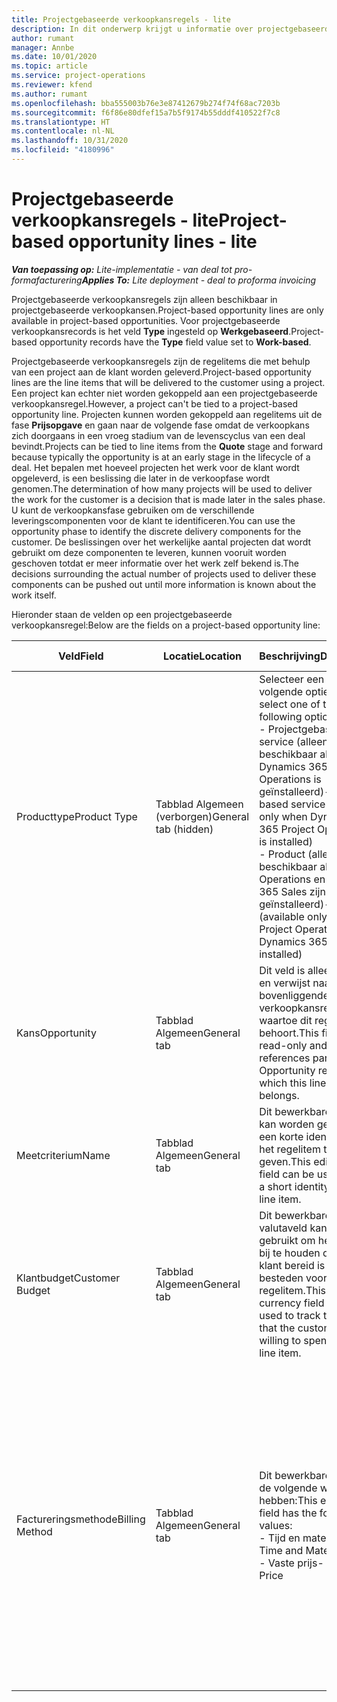 ```yaml
---
title: Projectgebaseerde verkoopkansregels - lite
description: In dit onderwerp krijgt u informatie over projectgebaseerde verkoopkansregels. (Pro)
author: rumant
manager: Annbe
ms.date: 10/01/2020
ms.topic: article
ms.service: project-operations
ms.reviewer: kfend
ms.author: rumant
ms.openlocfilehash: bba555003b76e3e87412679b274f74f68ac7203b
ms.sourcegitcommit: f6f86e80dfef15a7b5f9174b55dddf410522f7c8
ms.translationtype: HT
ms.contentlocale: nl-NL
ms.lasthandoff: 10/31/2020
ms.locfileid: "4180996"
---
```

# <a name="project-based-opportunity-lines---lite"></a><span data-ttu-id="5931f-104">Projectgebaseerde verkoopkansregels - lite</span><span class="sxs-lookup"><span data-stu-id="5931f-104">Project-based opportunity lines - lite</span></span>

<span data-ttu-id="5931f-105">_**Van toepassing op:** Lite-implementatie - van deal tot pro-formafacturering_</span><span class="sxs-lookup"><span data-stu-id="5931f-105">_**Applies To:** Lite deployment - deal to proforma invoicing_</span></span>

<span data-ttu-id="5931f-106">Projectgebaseerde verkoopkansregels zijn alleen beschikbaar in projectgebaseerde verkoopkansen.</span><span class="sxs-lookup"><span data-stu-id="5931f-106">Project-based opportunity lines are only available in project-based opportunities.</span></span> <span data-ttu-id="5931f-107">Voor projectgebaseerde verkoopkansrecords is het veld **Type** ingesteld op **Werkgebaseerd**.</span><span class="sxs-lookup"><span data-stu-id="5931f-107">Project-based opportunity records have the **Type** field value set to **Work-based**.</span></span>

<span data-ttu-id="5931f-108">Projectgebaseerde verkoopkansregels zijn de regelitems die met behulp van een project aan de klant worden geleverd.</span><span class="sxs-lookup"><span data-stu-id="5931f-108">Project-based opportunity lines are the line items that will be delivered to the customer using a project.</span></span> <span data-ttu-id="5931f-109">Een project kan echter niet worden gekoppeld aan een projectgebaseerde verkoopkansregel.</span><span class="sxs-lookup"><span data-stu-id="5931f-109">However, a project can't be tied to a project-based opportunity line.</span></span> <span data-ttu-id="5931f-110">Projecten kunnen worden gekoppeld aan regelitems uit de fase **Prijsopgave** en gaan naar de volgende fase omdat de verkoopkans zich doorgaans in een vroeg stadium van de levenscyclus van een deal bevindt.</span><span class="sxs-lookup"><span data-stu-id="5931f-110">Projects can be tied to line items from the **Quote** stage and forward because typically the opportunity is at an early stage in the lifecycle of a deal.</span></span> <span data-ttu-id="5931f-111">Het bepalen met hoeveel projecten het werk voor de klant wordt opgeleverd, is een beslissing die later in de verkoopfase wordt genomen.</span><span class="sxs-lookup"><span data-stu-id="5931f-111">The determination of how many projects will be used to deliver the work for the customer is a decision that is made later in the sales phase.</span></span> <span data-ttu-id="5931f-112">U kunt de verkoopkansfase gebruiken om de verschillende leveringscomponenten voor de klant te identificeren.</span><span class="sxs-lookup"><span data-stu-id="5931f-112">You can use the opportunity phase to identify the discrete delivery components for the customer.</span></span> <span data-ttu-id="5931f-113">De beslissingen over het werkelijke aantal projecten dat wordt gebruikt om deze componenten te leveren, kunnen vooruit worden geschoven totdat er meer informatie over het werk zelf bekend is.</span><span class="sxs-lookup"><span data-stu-id="5931f-113">The decisions surrounding the actual number of projects used to deliver these components can be pushed out until more information is known about the work itself.</span></span>

<span data-ttu-id="5931f-114">Hieronder staan de velden op een projectgebaseerde verkoopkansregel:</span><span class="sxs-lookup"><span data-stu-id="5931f-114">Below are the fields on a project-based opportunity line:</span></span>

| <span data-ttu-id="5931f-115">**Veld**</span><span class="sxs-lookup"><span data-stu-id="5931f-115">**Field**</span></span> | <span data-ttu-id="5931f-116">**Locatie**</span><span class="sxs-lookup"><span data-stu-id="5931f-116">**Location**</span></span> | <span data-ttu-id="5931f-117">**Beschrijving**</span><span class="sxs-lookup"><span data-stu-id="5931f-117">**Description**</span></span> | <span data-ttu-id="5931f-118">**Downstreamimpact**</span><span class="sxs-lookup"><span data-stu-id="5931f-118">**Downstream impact**</span></span> |
| --- | --- | --- | --- |
| <span data-ttu-id="5931f-119">Producttype</span><span class="sxs-lookup"><span data-stu-id="5931f-119">Product Type</span></span> | <span data-ttu-id="5931f-120">Tabblad Algemeen (verborgen)</span><span class="sxs-lookup"><span data-stu-id="5931f-120">General tab (hidden)</span></span> | <span data-ttu-id="5931f-121">Selecteer een van de volgende opties:</span><span class="sxs-lookup"><span data-stu-id="5931f-121">You can select one of the following options:</span></span></br><span data-ttu-id="5931f-122">- Projectgebaseerde service (alleen beschikbaar als Dynamics 365 Project Operations is geïnstalleerd)</span><span class="sxs-lookup"><span data-stu-id="5931f-122">- Project-based service (available only when Dynamics 365 Project Operations is installed)</span></span></br><span data-ttu-id="5931f-123">- Product (alleen beschikbaar als Project Operations en Dynamics 365 Sales zijn geïnstalleerd)</span><span class="sxs-lookup"><span data-stu-id="5931f-123">- Product (available only when Project Operations and Dynamics 365 Sales are installed)</span></span> | <span data-ttu-id="5931f-124">De waarde van dit veld is ingesteld op **Projectgebaseerde service** wanneer u een projectgebaseerde verkoopkansregel maakt vanuit het projectgebaseerde regelraster van de verkoopkans.</span><span class="sxs-lookup"><span data-stu-id="5931f-124">The value of this field is set to **Project-based service** when you create a project-based opportunity line from the project-based lines grid on the Opportunity.</span></span> <br> <span data-ttu-id="5931f-125">Als u deze waarde wijzigt of overschrijft, wordt de projectfunctionaliteit niet ingeschakeld voor uw projectgebaseerde regelitems.</span><span class="sxs-lookup"><span data-stu-id="5931f-125">If you change or override this value, the project functionality won't be enabled on your project-based line items.</span></span> |
| <span data-ttu-id="5931f-126">Kans</span><span class="sxs-lookup"><span data-stu-id="5931f-126">Opportunity</span></span> | <span data-ttu-id="5931f-127">Tabblad Algemeen</span><span class="sxs-lookup"><span data-stu-id="5931f-127">General tab</span></span> | <span data-ttu-id="5931f-128">Dit veld is alleen-lezen en verwijst naar de bovenliggende verkoopkansrecord waartoe dit regelitem behoort.</span><span class="sxs-lookup"><span data-stu-id="5931f-128">This field is read-only and references parent Opportunity record to which this line item belongs.</span></span> | <span data-ttu-id="5931f-129">Er is geen downstreamimpact van dit veld.</span><span class="sxs-lookup"><span data-stu-id="5931f-129">There is no downstream impact from this field.</span></span> |
| <span data-ttu-id="5931f-130">Meetcriterium</span><span class="sxs-lookup"><span data-stu-id="5931f-130">Name</span></span> | <span data-ttu-id="5931f-131">Tabblad Algemeen</span><span class="sxs-lookup"><span data-stu-id="5931f-131">General tab</span></span> | <span data-ttu-id="5931f-132">Dit bewerkbare tekstveld kan worden gebruikt om een korte identiteit aan het regelitem te geven.</span><span class="sxs-lookup"><span data-stu-id="5931f-132">This editable text field can be used to give a short identity to the line item.</span></span> | <span data-ttu-id="5931f-133">Deze waarde wordt overgedragen naar de prijsopgaveregel wanneer u een prijsopgave maakt vanuit deze verkoopkans.</span><span class="sxs-lookup"><span data-stu-id="5931f-133">This value is carried over to the quote line when you create a quote from this opportunity.</span></span> |
| <span data-ttu-id="5931f-134">Klantbudget</span><span class="sxs-lookup"><span data-stu-id="5931f-134">Customer Budget</span></span> | <span data-ttu-id="5931f-135">Tabblad Algemeen</span><span class="sxs-lookup"><span data-stu-id="5931f-135">General tab</span></span> | <span data-ttu-id="5931f-136">Dit bewerkbare valutaveld kan worden gebruikt om het bedrag bij te houden dat de klant bereid is te besteden voor dit regelitem.</span><span class="sxs-lookup"><span data-stu-id="5931f-136">This editable currency field can be used to track the amount that the customer is willing to spend for this line item.</span></span> | <span data-ttu-id="5931f-137">Deze waarde wordt overgedragen naar het bijbehorende veld op de prijsopgaveregel wanneer u een prijsopgave maakt vanuit deze verkoopkans.</span><span class="sxs-lookup"><span data-stu-id="5931f-137">This value is carried over to the corresponding field on the quote line when you create a quote from this opportunity.</span></span> |
| <span data-ttu-id="5931f-138">Factureringsmethode</span><span class="sxs-lookup"><span data-stu-id="5931f-138">Billing Method</span></span> | <span data-ttu-id="5931f-139">Tabblad Algemeen</span><span class="sxs-lookup"><span data-stu-id="5931f-139">General tab</span></span> | <span data-ttu-id="5931f-140">Dit bewerkbare veld kan de volgende waarden hebben:</span><span class="sxs-lookup"><span data-stu-id="5931f-140">This editable field has the following values:</span></span></br><span data-ttu-id="5931f-141">- Tijd en materiaal</span><span class="sxs-lookup"><span data-stu-id="5931f-141">- Time and Material</span></span></br><span data-ttu-id="5931f-142">- Vaste prijs</span><span class="sxs-lookup"><span data-stu-id="5931f-142">- Fixed Price</span></span> | <span data-ttu-id="5931f-143">Deze waarde wordt overgedragen naar het bijbehorende veld op de prijsopgaveregel wanneer u een prijsopgave maakt vanuit deze verkoopkans.</span><span class="sxs-lookup"><span data-stu-id="5931f-143">This value is carried over to the corresponding field on the quote line when you create a quote from this opportunity.</span></span> <span data-ttu-id="5931f-144">Nadat de prijsopgaveregel is gemaakt, is het veld vergrendeld en kan het niet worden gewijzigd.</span><span class="sxs-lookup"><span data-stu-id="5931f-144">After the quote line is created, the field is locked and can't be changed.</span></span> <span data-ttu-id="5931f-145">Wijs deze veldwaarde zo nauwkeurig mogelijk toe.</span><span class="sxs-lookup"><span data-stu-id="5931f-145">Assign this field value as accurately as possible.</span></span> <span data-ttu-id="5931f-146">Als u de waarde van dit veld op de prijsopgaveregel moet wijzigen, verwijdert u de prijsopgaveregel en maakt u deze opnieuw.</span><span class="sxs-lookup"><span data-stu-id="5931f-146">If you need to change the value of this field on the quote line, delete and re-create the quote line.</span></span> |
